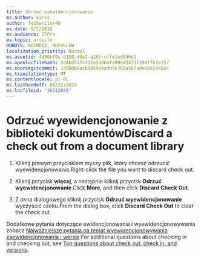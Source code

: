 ```yaml
---
title: Odrzuć wyewidencjonowanie
ms.author: kirks
author: Techwriter40
ms.date: 9/7/2018
ms.audience: ITPro
ms.topic: article
ROBOTS: NOINDEX, NOFOLLOW
localization_priority: Normal
ms.assetid: 4d86bf9c-8158-40e2-a26f-cffe1ed856d1
ms.openlocfilehash: 2d4bd517c122e5ddbafd99e43471f29dffbfe157
ms.sourcegitcommit: 1d98db8acb9959aba3b5e308a567ade6b62da56c
ms.translationtype: MT
ms.contentlocale: pl-PL
ms.lasthandoff: 08/22/2019
ms.locfileid: "36512685"
---
```

# <a name="discard-a-check-out-from-a-document-library"></a><span data-ttu-id="f26b4-102">Odrzuć wyewidencjonowanie z biblioteki dokumentów</span><span class="sxs-lookup"><span data-stu-id="f26b4-102">Discard a check out from a document library</span></span>

1. <span data-ttu-id="f26b4-103">Kliknij prawym przyciskiem myszy plik, który chcesz odrzucić wyewidencjonowania.</span><span class="sxs-lookup"><span data-stu-id="f26b4-103">Right-click the file you want to discard check out.</span></span>
    
2. <span data-ttu-id="f26b4-104">Kliknij przycisk **więcej**, a następnie kliknij przycisk **Odrzuć wyewidencjonowanie**.</span><span class="sxs-lookup"><span data-stu-id="f26b4-104">Click **More**, and then click **Discard Check Out**.</span></span> 
    
3. <span data-ttu-id="f26b4-105">Z okna dialogowego kliknij przycisk **Odrzuć wyewidencjonowanie** wyczyścić czeku.</span><span class="sxs-lookup"><span data-stu-id="f26b4-105">From the dialog box, click **Discard Check Out** to clear the check out.</span></span> 
    
<span data-ttu-id="f26b4-106">Dodatkowe pytania dotyczące ewidencjonowania i wyewidencjonowywania zobacz [Najważniejsze pytania na temat wyewidencjonowywania zaewidencjonowania i wersje](https://go.microsoft.com/fwlink/?linkid=2018786).</span><span class="sxs-lookup"><span data-stu-id="f26b4-106">For additional questions about checking in and checking out, see [Top questions about check out, check in, and versions](https://go.microsoft.com/fwlink/?linkid=2018786).</span></span>
  

